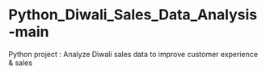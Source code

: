 # Python_Diwali_Sales_Data_Analysis-main
Python project : Analyze Diwali sales data to improve customer experience &amp; sales
